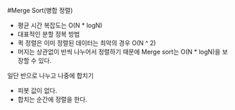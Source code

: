 #Merge Sort(병합 정렬)

- 평균 시간 복잡도는 O(N * logN)
- 대표적인 분할 정복 방법 
- 퀵 정렬은 이미 정렬된 데이터는 최악의 경우 O(N ^ 2)
- 머지는 상관없이 반씩 나누어서 정렬하기 때문에 Merge sort는 O(N * logN)을 보장할 수 있다. 
 
일단 반으로 나누고 나중에 합치기 

- 피봇 값이 없다. 
- 합치는 순간에 정렬을 한다. 
